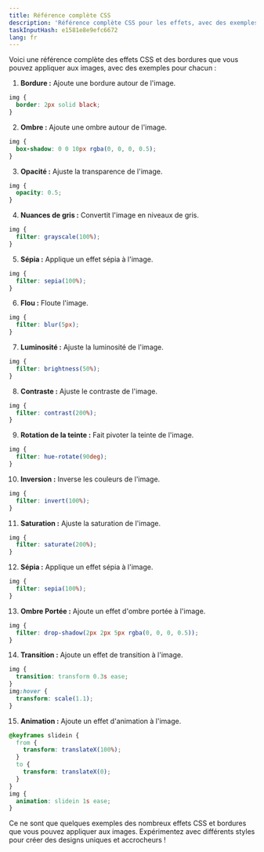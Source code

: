 ```yaml
---
title: Référence complète CSS
description: 'Référence complète CSS pour les effets, avec des exemples'
taskInputHash: e1581e8e9efc6672
lang: fr
---
```

Voici une référence complète des effets CSS et des bordures que vous pouvez appliquer aux images, avec des exemples pour chacun :

1. **Bordure :** Ajoute une bordure autour de l'image.

```css
img {
  border: 2px solid black;
}
```

2. **Ombre :** Ajoute une ombre autour de l'image.

```css
img {
  box-shadow: 0 0 10px rgba(0, 0, 0, 0.5);
}
```

3. **Opacité :** Ajuste la transparence de l'image.

```css
img {
  opacity: 0.5;
}
```

4. **Nuances de gris :** Convertit l'image en niveaux de gris.

```css
img {
  filter: grayscale(100%);
}
```

5. **Sépia :** Applique un effet sépia à l'image.

```css
img {
  filter: sepia(100%);
}
```

6. **Flou :** Floute l'image.

```css
img {
  filter: blur(5px);
}
```

7. **Luminosité :** Ajuste la luminosité de l'image.

```css
img {
  filter: brightness(50%);
}
```

8. **Contraste :** Ajuste le contraste de l'image.

```css
img {
  filter: contrast(200%);
}
```

9. **Rotation de la teinte :** Fait pivoter la teinte de l'image.

```css
img {
  filter: hue-rotate(90deg);
}
```

10. **Inversion :** Inverse les couleurs de l'image.

```css
img {
  filter: invert(100%);
}
```

11. **Saturation :** Ajuste la saturation de l'image.

```css
img {
  filter: saturate(200%);
}
```

12. **Sépia :** Applique un effet sépia à l'image.

```css
img {
  filter: sepia(100%);
}
```

13. **Ombre Portée :** Ajoute un effet d'ombre portée à l'image.

```css
img {
  filter: drop-shadow(2px 2px 5px rgba(0, 0, 0, 0.5));
}
```

14. **Transition :** Ajoute un effet de transition à l'image.

```css
img {
  transition: transform 0.3s ease;
}
img:hover {
  transform: scale(1.1);
}
```

15. **Animation :** Ajoute un effet d'animation à l'image.

```css
@keyframes slidein {
  from {
    transform: translateX(100%);
  }
  to {
    transform: translateX(0);
  }
}
img {
  animation: slidein 1s ease;
}
```

Ce ne sont que quelques exemples des nombreux effets CSS et bordures que vous pouvez appliquer aux images. Expérimentez avec différents styles pour créer des designs uniques et accrocheurs !
